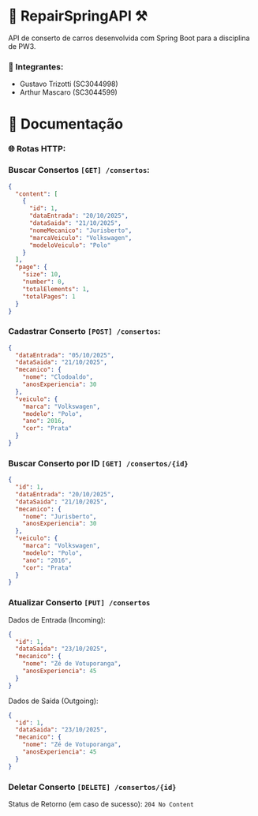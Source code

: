 # 🚗 RepairSpringAPI ⚒️
API de conserto de carros desenvolvida com Spring Boot para a disciplina de PW3.
### 👥 Integrantes:
- Gustavo Trizotti (SC3044998)
- Arthur Mascaro (SC3044599)
  
# 📄 Documentação
### 🌐 Rotas HTTP: 
### Buscar Consertos `[GET] /consertos`:
```json
{
  "content": [
    {
      "id": 1,
      "dataEntrada": "20/10/2025",
      "dataSaida": "21/10/2025",
      "nomeMecanico": "Jurisberto",
      "marcaVeiculo": "Volkswagen",
      "modeloVeiculo": "Polo"
    }
  ],
  "page": {
    "size": 10,
    "number": 0,
    "totalElements": 1,
    "totalPages": 1
  }
}
```
### Cadastrar Conserto `[POST] /consertos`:
```json
{
  "dataEntrada": "05/10/2025",
  "dataSaida": "21/10/2025",
  "mecanico": {
    "nome": "Clodoaldo",
    "anosExperiencia": 30
  },
  "veiculo": {
    "marca": "Volkswagen",
    "modelo": "Polo",
    "ano": 2016,
    "cor": "Prata"
  }
}
```
### Buscar Conserto por ID `[GET] /consertos/{id}`
```json
{
  "id": 1,
  "dataEntrada": "20/10/2025",
  "dataSaida": "21/10/2025",
  "mecanico": {
    "nome": "Jurisberto",
    "anosExperiencia": 30
  },
  "veiculo": {
    "marca": "Volkswagen",
    "modelo": "Polo",
    "ano": "2016",
    "cor": "Prata"
  }
}
```
### Atualizar Conserto `[PUT] /consertos`
Dados de Entrada (Incoming):
```json
{
  "id": 1,
  "dataSaida": "23/10/2025",
  "mecanico": {
    "nome": "Zé de Votuporanga",
    "anosExperiencia": 45
  }
}
```
Dados de Saída (Outgoing):
```json
{
  "id": 1,
  "dataSaida": "23/10/2025",
  "mecanico": {
    "nome": "Zé de Votuporanga",
    "anosExperiencia": 45
  }
}
```
### Deletar Conserto `[DELETE] /consertos/{id}`
Status de Retorno (em caso de sucesso):
`204 No Content`
